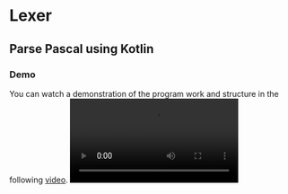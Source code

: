 # Lexer

## Parse Pascal using Kotlin

### Demo
You can watch a demonstration of the program work and structure in the following [video](video/Lexer%20demo.mp4).
![video](video/Lexer%20demo.mp4)
